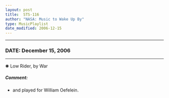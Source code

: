 ```yaml
---
layout: post
title:  STS-116
author: "NASA: Music to Wake Up By"
type: MusicPlaylist
date_modified: 2006-12-15
---
```


----
### DATE: December 15, 2006
----
✺ Low Rider, by War

##### Comment:
* and played for William Oefelein.
